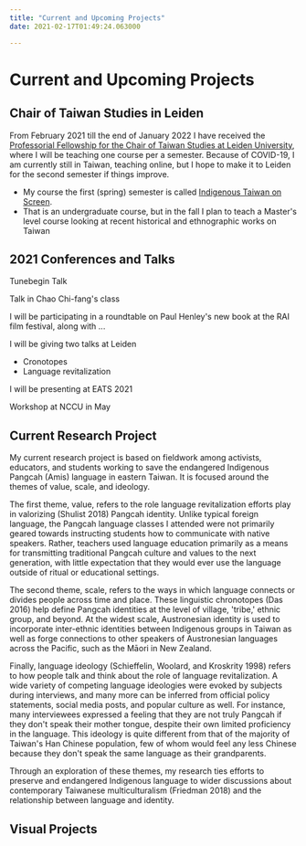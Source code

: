 ```yaml
---
title: "Current and Upcoming Projects"
date: 2021-02-17T01:49:24.063000

---
```


# Current and Upcoming Projects

## Chair of Taiwan Studies in Leiden

From February 2021 till the end of January 2022 I have received the [Professorial Fellowship for the Chair of Taiwan Studies at Leiden University](https://www.iias.asia/professorial-fellowship-chair-taiwan-studies-leiden-university), where I will be teaching one course per a semester. Because of COVID-19, I am currently still in Taiwan, teaching online, but I hope to make it to Leiden for the second semester if things improve.

* My course the first (spring) semester is called [Indigenous Taiwan on Screen](https://kerim.oxus.net/syllabi/indigenous-taiwan-on-screen/). 
* That is an undergraduate course, but in the fall I plan to teach a Master's level course looking at recent historical and ethnographic works on Taiwan

## 2021 Conferences and Talks

Tunebegin Talk

Talk in Chao Chi-fang's class

I will be participating in a roundtable on Paul Henley's new book at the RAI film festival, along with ...

I will be giving two talks at Leiden

* Cronotopes
* Language revitalization

I will be presenting at EATS 2021

Workshop at NCCU in May

## Current Research Project

My current research project is based on fieldwork among activists, educators, and students working to save the endangered Indigenous Pangcah (Amis) language in eastern Taiwan. It is focused around the themes of value, scale, and ideology. 

The first theme, value, refers to the role language revitalization efforts play in valorizing (Shulist 2018) Pangcah identity. Unlike typical foreign language, the Pangcah language classes I attended were not primarily geared towards instructing students how to communicate with native speakers. Rather, teachers used language education primarily as a means for transmitting traditional Pangcah culture and values to the next generation, with little expectation that they would ever use the language outside of ritual or educational settings. 

The second theme, scale, refers to the ways in which language connects or divides people across time and place. These linguistic chronotopes (Das 2016) help define Pangcah identities at the level of village, 'tribe,' ethnic group, and beyond. At the widest scale, Austronesian identity is used to incorporate inter-ethnic identities between Indigenous groups in Taiwan as well as forge connections to other speakers of Austronesian languages across the Pacific, such as the Māori in New Zealand. 

Finally, language ideology (Schieffelin, Woolard, and Kroskrity 1998) refers to how people talk and think about the role of language revitalization. A wide variety of competing language ideologies were evoked by subjects during interviews, and many more can be inferred from official policy statements, social media posts, and popular culture as well. For instance, many interviewees expressed a feeling that they are not truly Pangcah if they don't speak their mother tongue, despite their own limited proficiency in the language. This ideology is quite different from that of the majority of Taiwan's Han Chinese population, few of whom would feel any less Chinese because they don't speak the same language as their grandparents. 

Through an exploration of these themes, my research ties efforts to preserve and endangered Indigenous language to wider discussions about contemporary Taiwanese multiculturalism (Friedman 2018) and the relationship between language and identity.

## Visual Projects
